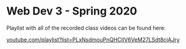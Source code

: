 # Web Dev 3 - Spring 2020

Playlist with all of the recorded class videos can be found here:

[youtube.com/playlist?list=PLxNsdmouPnQHClIV6VeM27LSdt8cjAJry](https://www.youtube.com/playlist?list=PLxNsdmouPnQHClIV6VeM27LSdt8cjAJry)
